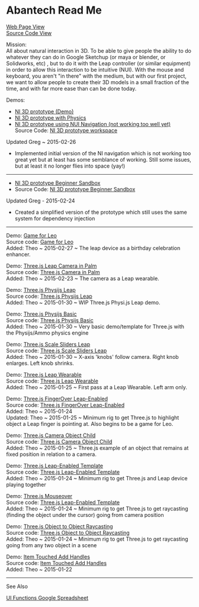 Abantech Read Me
===
[Web Page View]( http://abantech.github.io/index.html )  
[Source Code View]( https://github.com/abantech/abantech.github.io/ )

Mission:  
All about natural interaction in 3D. To be able to give people the ability to do whatever they can do in Google Sketchup (or maya or blender, or Solidworks, etc) , but to do it with the Leap controller (or similar equipment) in order to allow this interaction to be intuitive (NUI). With the mouse and keyboard, you aren't "in there" with the medium, but with our first project, we want to allow people to create their 3D models in a small fraction of the time, and with far more ease than can be done today.



Demos: 

- [NI 3D prototype (Demo)]( http://abantech.github.io/NI3DPrototype/main.html )  
- [NI 3D prototype with Physics]( http://abantech.github.io/NI3DPrototype/PhysicsEnabled.html )  
- [NI 3D prototype using NUI Navigation (not working too well yet)]( http://abantech.github.io/NI3DPrototype/NUINavigation.html )  
Source Code: [NI 3D prototype workspace]( https://github.com/Abantech/abantech.github.io/tree/master/NI3DPrototype )  

Updated Greg ~ 2015-02-26
 
 - Implemented initial version of the NI navigation which is not working too great yet but at least has some semblance of working. Still some issues, but at least it no longer flies into space (yay!)

***

 - [NI 3D prototype Beginner Sandbox]( http://abantech.github.io/NI3DPrototype/BeginnerSandbox.html )  
 - Source Code: [NI 3D prototype Beginner Sandbox]( https://github.com/Abantech/abantech.github.io/blob/master/NI3DPrototype/BeginnerSandbox.html )

Updated Greg - 2015-02-24

 - Created a simplified version of the prototype which still uses the same system for dependency injection
 
 
***

Demo: [Game for Leo]( http://abantech.github.io/game-for-leo/r1/game-for-leo.html )  
Source code: [Game for Leo]( https://github.com/Abantech/abantech.github.io/blob/master/game-for-leo )  
Added: Theo ~ 2015-02-27 ~ The leap device as a birthday celebration enhancer.

Demo: [Three.js Leap Camera in Palm]( http://abantech.github.io/threejs-leap-camera-in-palm/r1/threejs-leap-camera-in-palm.html )  
Source code: [Three.js Camera in Palm]( https://github.com/Abantech/abantech.github.io/blob/master/threejs-leap-camera-in-palm )  
Added: Theo ~ 2015-02-23 ~ The camera as a Leap wearable.

Demo: [Three.js Physijs Leap]( http://abantech.github.io/threejs-physijs-leap/r1/threejs-physijs-leap.html )  
Source code: [Three.js Physijs Leap]( https://github.com/Abantech/abantech.github.io/blob/master/threejs-physijs-leap )  
Added: Theo ~ 2015-01-30 ~ WIP Three.js Physi.js Leap demo.

Demo: [Three.js Physijs Basic]( http://abantech.github.io/threejs-physijs-basic/r1/threejs-physijs-basic.html )  
Source code: [Three.js Physijs Basic]( https://github.com/Abantech/abantech.github.io/blob/master/threejs-physijs-basic )  
Added: Theo ~ 2015-01-30 ~ Very basic demo/template for Three.js with the Physijs/Ammo physics engine

Demo: [Three.js Scale Sliders Leap]( http://abantech.github.io/threejs-scale-sliders-leap/r1/threejs-scale-sliders-leap.html )  
Source code: [Three.js Scale Sliders Leap]( https://github.com/Abantech/abantech.github.io/blob/master/threejs-scale-sliders-leap )  
Added: Theo ~ 2015-01-30 ~ X-axis 'knobs' follow camera. Right knob enlarges. Left knob shrinks.

Demo: [Three.js Leap Wearable]( http://abantech.github.io/threejs-leap-wearable/r1/threejs-leap-wearable.html )  
Source code: [Three.js Leap Wearable]( https://github.com/Abantech/abantech.github.io/blob/master/threejs-leap-wearable )  
Added: Theo ~ 2015-01-25 ~ First pass at a Leap Wearable. Left arm only.

Demo: [Three.js FingerOver Leap-Enabled]( http://abantech.github.io/threejs-mouseover-leap-enabled/r1/threejs-mouseover-leap-enabled.html )  
Source code: [Three.js FingerOver Leap-Enabled]( https://github.com/Abantech/abantech.github.io/blob/master/threejs-mouseover-leap-enabled/ )  
Added: Theo ~ 2015-01-24  
Updated: Theo ~ 2015-01-25 ~ Minimum rig to get Three.js to highlight object a Leap finger is pointing at. Also begins to be a game for Leo. 

Demo: [Three.js Camera Object Child]( http://abantech.github.io/threejs-camera-object-child/r1/threejs-camera-object-child.html )  
Source code: [Three.js Camera Object Child]( https://github.com/Abantech/abantech.github.io/blob/master/threejs-camera-object-child )  
Added: Theo ~ 2015-01-25 ~ Three.js example of an object that remains at fixed position in relation to a camera.

Demo: [Three.js Leap-Enabled Template]( http://abantech.github.io/threejs-leap-enabled-template/r1/threejs-leap-enabled-template.html )  
Source code: [Three.js Leap-Enabled Template]( https://github.com/Abantech/abantech.github.io/blob/master/threejs-leap-enabled-template/ )  
Added: Theo ~ 2015-01-24 ~ Minimum rig to get Three.js and Leap device playing together

Demo: [Three.js Mouseover]( http://abantech.github.io/threejs-mouseover/r1/threejs-mouseover.html )  
Source code: [Three.js Leap-Enabled Template]( https://github.com/Abantech/abantech.github.io/blob/master/threejs-mouseover/ )  
Added: Theo ~ 2015-01-24 ~ Minimum rig to get Three.js to get raycasting (finding the object under the cursor) going from camera position

Demo: [Three.js Object to Object Raycasting]( http://abantech.github.io/threejs-object-to-object-raycasting/r1/threejs-object-to-object-raycasting.html )  
Source code: [Three.js Object to Object Raycasting]( https://github.com/Abantech/abantech.github.io/blob/master/threejs-object-to-object-raycasting/ )  
Added: Theo ~ 2015-01-24 ~ Minimum rig to get Three.js to get raycasting going from any two object in a scene


Demo: [Item Touched Add Handles]( http://abantech.github.io/item-touched-add-handles/r1/item-touched-add-handles-r1.html )  
Source code: [Item Touched Add Handles]( https://github.com/Abantech/abantech.github.io/blob/master/item-touched-add-handles/r1/item-touched-add-handles-r1.html )  
Added: Theo ~ 2015-01-22


***

See Also

[UI Functions Google Spreadsheet]( https://docs.google.com/a/abantech.net/spreadsheets/d/1skBOHfMX3LZ_gv2S56IFMq_Ht_X6t1KnvRIzo_ihxXQ/edit#gid=1786159030 )


